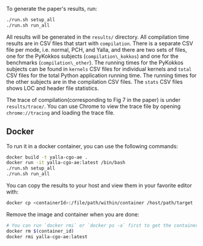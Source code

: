 To generate the paper's results, run:
```bash
./run.sh setup_all
./run.sh run_all
```

All results will be generated in the `results/` directory. All
compilation time results are in CSV files that start with
`compilation`. There is a separate CSV file per mode, i.e. normal,
PCH, and Yalla, and there are two sets of files, one for the PyKokkos
subjects (`compilation\_kokkos`) and one for the benchmarks
(`compilation\_other`). The running times for the PyKokkos subjects
can be found in `kernels` CSV files for individual kernels and `total`
CSV files for the total Python application running time. The running
times for the other subjects are in the compilation CSV files. The
`stats` CSV files shows LOC and header file statistics.

The trace of compilation(corresponding to Fig 7 in the paper) is under
`results/trace/`. You can use Chrome to view the trace file by opening
`chrome://tracing` and loading the trace file.

## Docker

To run it in a docker container, you can use the following commands:
```bash
docker build -t yalla-cgo-ae .
docker run -it yalla-cgo-ae:latest /bin/bash
./run.sh setup_all
./run.sh run_all
```

You can copy the results to your host and view them in your favorite editor with:
```bash
docker cp <containerId>:/file/path/within/container /host/path/target
```

Remove the image and container when you are done:
```bash
# You can run `docker rmi` or `docker ps -a` first to get the container_id
docker rm $(container_id)
docker rmi yalla-cgo-ae:latest
```